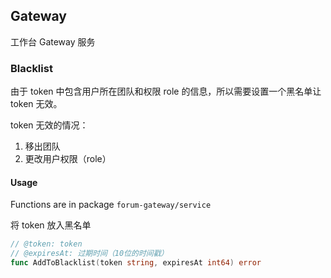 ## Gateway

工作台 Gateway 服务

### Blacklist

由于 token 中包含用户所在团队和权限 role 的信息，所以需要设置一个黑名单让 token 无效。

token 无效的情况：
1. 移出团队
2. 更改用户权限（role）

#### Usage

Functions are in package `forum-gateway/service`

将 token 放入黑名单

```go
// @token: token
// @expiresAt: 过期时间（10位的时间戳）
func AddToBlacklist(token string, expiresAt int64) error
```
